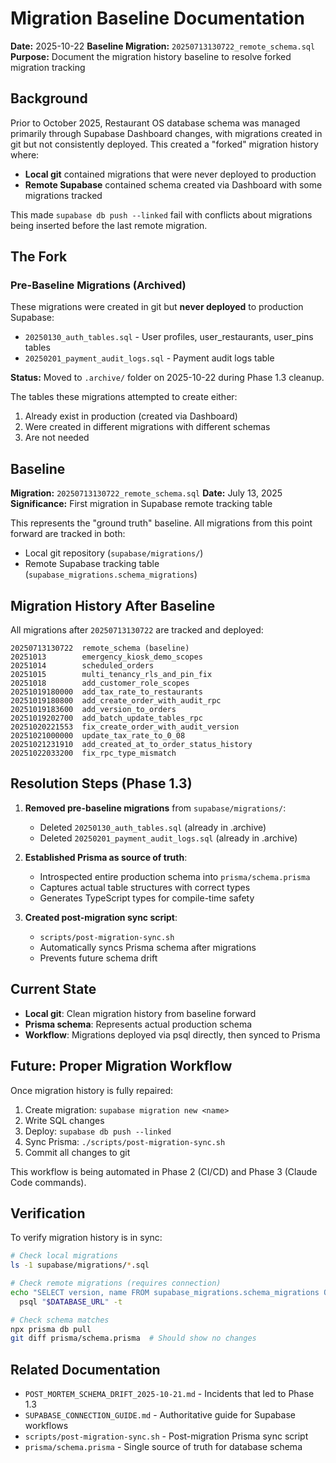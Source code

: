 # Migration Baseline Documentation

**Date:** 2025-10-22
**Baseline Migration:** `20250713130722_remote_schema.sql`
**Purpose:** Document the migration history baseline to resolve forked migration tracking

## Background

Prior to October 2025, Restaurant OS database schema was managed primarily through Supabase Dashboard changes, with migrations created in git but not consistently deployed. This created a "forked" migration history where:

- **Local git** contained migrations that were never deployed to production
- **Remote Supabase** contained schema created via Dashboard with some migrations tracked

This made `supabase db push --linked` fail with conflicts about migrations being inserted before the last remote migration.

## The Fork

### Pre-Baseline Migrations (Archived)

These migrations were created in git but **never deployed** to production Supabase:

- `20250130_auth_tables.sql` - User profiles, user_restaurants, user_pins tables
- `20250201_payment_audit_logs.sql` - Payment audit logs table

**Status:** Moved to `.archive/` folder on 2025-10-22 during Phase 1.3 cleanup.

The tables these migrations attempted to create either:
1. Already exist in production (created via Dashboard)
2. Were created in different migrations with different schemas
3. Are not needed

## Baseline

**Migration:** `20250713130722_remote_schema.sql`
**Date:** July 13, 2025
**Significance:** First migration in Supabase remote tracking table

This represents the "ground truth" baseline. All migrations from this point forward are tracked in both:
- Local git repository (`supabase/migrations/`)
- Remote Supabase tracking table (`supabase_migrations.schema_migrations`)

## Migration History After Baseline

All migrations after `20250713130722` are tracked and deployed:

```
20250713130722  remote_schema (baseline)
20251013        emergency_kiosk_demo_scopes
20251014        scheduled_orders
20251015        multi_tenancy_rls_and_pin_fix
20251018        add_customer_role_scopes
20251019180000  add_tax_rate_to_restaurants
20251019180800  add_create_order_with_audit_rpc
20251019183600  add_version_to_orders
20251019202700  add_batch_update_tables_rpc
20251020221553  fix_create_order_with_audit_version
20251021000000  update_tax_rate_to_0_08
20251021231910  add_created_at_to_order_status_history
20251022033200  fix_rpc_type_mismatch
```

## Resolution Steps (Phase 1.3)

1. **Removed pre-baseline migrations** from `supabase/migrations/`:
   - Deleted `20250130_auth_tables.sql` (already in .archive)
   - Deleted `20250201_payment_audit_logs.sql` (already in .archive)

2. **Established Prisma as source of truth**:
   - Introspected entire production schema into `prisma/schema.prisma`
   - Captures actual table structures with correct types
   - Generates TypeScript types for compile-time safety

3. **Created post-migration sync script**:
   - `scripts/post-migration-sync.sh`
   - Automatically syncs Prisma schema after migrations
   - Prevents future schema drift

## Current State

- **Local git**: Clean migration history from baseline forward
- **Prisma schema**: Represents actual production schema
- **Workflow**: Migrations deployed via psql directly, then synced to Prisma

## Future: Proper Migration Workflow

Once migration history is fully repaired:

1. Create migration: `supabase migration new <name>`
2. Write SQL changes
3. Deploy: `supabase db push --linked`
4. Sync Prisma: `./scripts/post-migration-sync.sh`
5. Commit all changes to git

This workflow is being automated in Phase 2 (CI/CD) and Phase 3 (Claude Code commands).

## Verification

To verify migration history is in sync:

```bash
# Check local migrations
ls -1 supabase/migrations/*.sql

# Check remote migrations (requires connection)
echo "SELECT version, name FROM supabase_migrations.schema_migrations ORDER BY version;" | \
  psql "$DATABASE_URL" -t

# Check schema matches
npx prisma db pull
git diff prisma/schema.prisma  # Should show no changes
```

## Related Documentation

- `POST_MORTEM_SCHEMA_DRIFT_2025-10-21.md` - Incidents that led to Phase 1.3
- `SUPABASE_CONNECTION_GUIDE.md` - Authoritative guide for Supabase workflows
- `scripts/post-migration-sync.sh` - Post-migration Prisma sync script
- `prisma/schema.prisma` - Single source of truth for database schema
